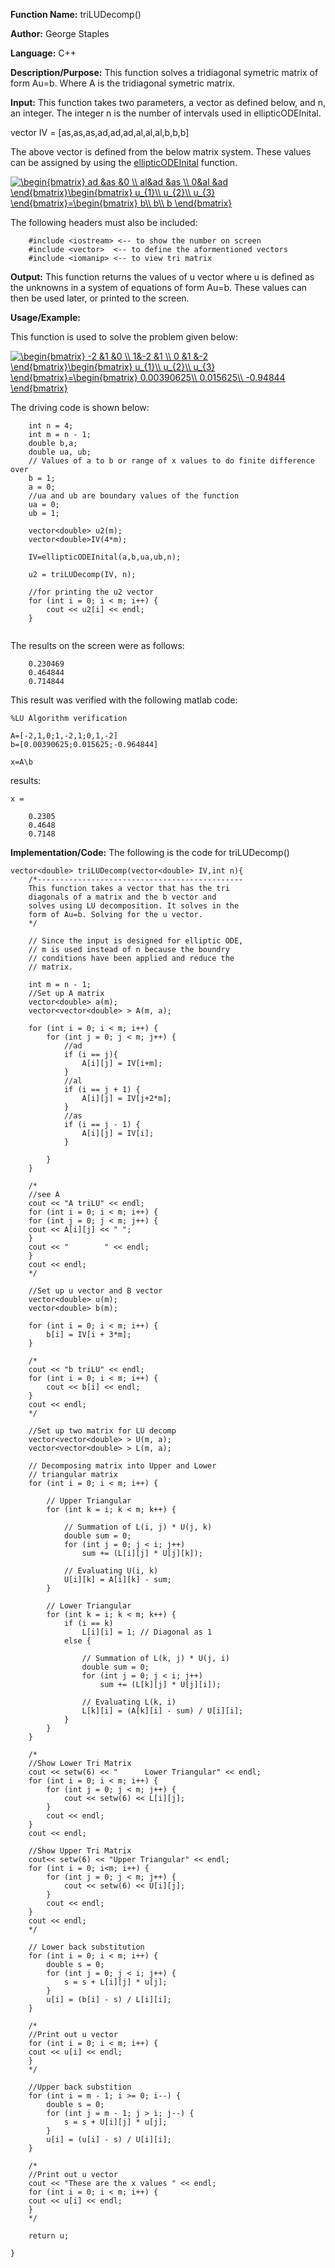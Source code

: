 **Function Name:**          triLUDecomp()

**Author:** George Staples

**Language:** C++

**Description/Purpose:** This function solves a tridiagonal symetric matrix of form Au=b. Where A is the tridiagonal symetric matrix.

**Input:** This function takes two parameters, a vector as defined below, and n, an integer. The integer n is the number of intervals used in ellipticODEInital. 

vector IV = [as,as,as,ad,ad,ad,al,al,al,b,b,b]
	
The above vector is defined from the below matrix system. These values can be assigned by using the [ellipticODEInital](https://georgest347.github.io/MATH-5620/softwareManual/HW2/ellipticODEInital) function.
	
<a href="https://www.codecogs.com/eqnedit.php?latex=\begin{bmatrix}&space;ad&space;&as&space;&0&space;\\&space;al&ad&space;&as&space;\\&space;0&al&space;&ad&space;\end{bmatrix}\begin{bmatrix}&space;u_{1}\\&space;u_{2}\\&space;u_{3}&space;\end{bmatrix}=\begin{bmatrix}&space;b\\&space;b\\&space;b&space;\end{bmatrix}" target="_blank"><img src="https://latex.codecogs.com/gif.latex?\begin{bmatrix}&space;ad&space;&as&space;&0&space;\\&space;al&ad&space;&as&space;\\&space;0&al&space;&ad&space;\end{bmatrix}\begin{bmatrix}&space;u_{1}\\&space;u_{2}\\&space;u_{3}&space;\end{bmatrix}=\begin{bmatrix}&space;b\\&space;b\\&space;b&space;\end{bmatrix}" title="\begin{bmatrix} ad &as &0 \\ al&ad &as \\ 0&al &ad \end{bmatrix}\begin{bmatrix} u_{1}\\ u_{2}\\ u_{3} \end{bmatrix}=\begin{bmatrix} b\\ b\\ b \end{bmatrix}" /></a>
  
The following headers must also be included:
  ```
      #include <iostream> <-- to show the number on screen
      #include <vector>  <-- to define the aformentioned vectors
      #include <iomanip> <-- to view tri matrix
  ```

**Output:** This function returns the values of u vector where u is defined as the unknowns in a system of equations of form Au=b. These values can then be used later, or printed to the screen.

**Usage/Example:**

This function is used to solve the problem given below:

<a href="https://www.codecogs.com/eqnedit.php?latex=\begin{bmatrix}&space;-2&space;&1&space;&0&space;\\&space;1&-2&space;&1&space;\\&space;0&space;&1&space;&-2&space;\end{bmatrix}\begin{bmatrix}&space;u_{1}\\&space;u_{2}\\&space;u_{3}&space;\end{bmatrix}=\begin{bmatrix}&space;0.00390625\\&space;0.015625\\&space;-0.94844&space;\end{bmatrix}" target="_blank"><img src="https://latex.codecogs.com/gif.latex?\begin{bmatrix}&space;-2&space;&1&space;&0&space;\\&space;1&-2&space;&1&space;\\&space;0&space;&1&space;&-2&space;\end{bmatrix}\begin{bmatrix}&space;u_{1}\\&space;u_{2}\\&space;u_{3}&space;\end{bmatrix}=\begin{bmatrix}&space;0.00390625\\&space;0.015625\\&space;-0.94844&space;\end{bmatrix}" title="\begin{bmatrix} -2 &1 &0 \\ 1&-2 &1 \\ 0 &1 &-2 \end{bmatrix}\begin{bmatrix} u_{1}\\ u_{2}\\ u_{3} \end{bmatrix}=\begin{bmatrix} 0.00390625\\ 0.015625\\ -0.94844 \end{bmatrix}" /></a>

The driving code is shown below:
```
	int n = 4;	
	int m = n - 1;
	double b,a;
	double ua, ub;
	// Values of a to b or range of x values to do finite difference over
	b = 1;
	a = 0;
	//ua and ub are boundary values of the function
	ua = 0;
	ub = 1;
		
	vector<double> u2(m);
	vector<double>IV(4*m);
		
	IV=ellipticODEInital(a,b,ua,ub,n);

	u2 = triLUDecomp(IV, n);
	
	//for printing the u2 vector
	for (int i = 0; i < m; i++) {
		cout << u2[i] << endl;
	}
	
```

The results on the screen were as follows:

```
	0.230469
	0.464844
	0.714844

```
This result was verified with the following matlab code:
```
%LU Algorithm verification

A=[-2,1,0;1,-2,1;0,1,-2]
b=[0.00390625;0.015625;-0.964844]

x=A\b
```
results:
```
x =

    0.2305
    0.4648
    0.7148
```

**Implementation/Code:** The following is the code for triLUDecomp()
```
vector<double> triLUDecomp(vector<double> IV,int n){
	/*----------------------------------------------
	This function takes a vector that has the tri
	diagonals of a matrix and the b vector and 
	solves using LU decomposition. It solves in the
	form of Au=b. Solving for the u vector.
	*/
	
	// Since the input is designed for elliptic ODE, 
	// m is used instead of n because the boundry
	// conditions have been applied and reduce the 
	// matrix.

	int m = n - 1;
	//Set up A matrix
	vector<double> a(m);
	vector<vector<double> > A(m, a);

	for (int i = 0; i < m; i++) {
		for (int j = 0; j < m; j++) {
			//ad
			if (i == j){
				A[i][j] = IV[i+m];
			}
			//al
			if (i == j + 1) {
				A[i][j] = IV[j+2*m];
			}
			//as
			if (i == j - 1) {
				A[i][j] = IV[i];
			}
			
		}
	}

	/*
	//see A
	cout << "A triLU" << endl;
	for (int i = 0; i < m; i++) {
	for (int j = 0; j < m; j++) {
	cout << A[i][j] << " ";
	}
	cout << "        " << endl;
	}
	cout << endl;
	*/

	//Set up u vector and B vector
	vector<double> u(m);
	vector<double> b(m);

	for (int i = 0; i < m; i++) {
		b[i] = IV[i + 3*m];
	}

	/*
	cout << "b triLU" << endl;
	for (int i = 0; i < m; i++) {
		cout << b[i] << endl;
	}
	cout << endl;
	*/

	//Set up two matrix for LU decomp
	vector<vector<double> > U(m, a);
	vector<vector<double> > L(m, a);
	
	// Decomposing matrix into Upper and Lower
	// triangular matrix
	for (int i = 0; i < m; i++) {

		// Upper Triangular
		for (int k = i; k < m; k++) {

			// Summation of L(i, j) * U(j, k)
			double sum = 0;
			for (int j = 0; j < i; j++)
				sum += (L[i][j] * U[j][k]);

			// Evaluating U(i, k)
			U[i][k] = A[i][k] - sum;
		}

		// Lower Triangular
		for (int k = i; k < m; k++) {
			if (i == k)
				L[i][i] = 1; // Diagonal as 1
			else {

				// Summation of L(k, j) * U(j, i)
				double sum = 0;
				for (int j = 0; j < i; j++)
					sum += (L[k][j] * U[j][i]);

				// Evaluating L(k, i)
				L[k][i] = (A[k][i] - sum) / U[i][i];
			}
		}
	}

	/*
	//Show Lower Tri Matrix
	cout << setw(6) << "      Lower Triangular" << endl;
	for (int i = 0; i < m; i++) {
		for (int j = 0; j < m; j++) {
			cout << setw(6) << L[i][j];
		}
		cout << endl;
	}
	cout << endl;

	//Show Upper Tri Matrix
	cout<< setw(6) << "Upper Triangular" << endl;
	for (int i = 0; i<m; i++) {
		for (int j = 0; j < m; j++) {
			cout << setw(6) << U[i][j];
		}
		cout << endl;
	}
	cout << endl;
	*/

	// Lower back substitution
	for (int i = 0; i < m; i++) {
		double s = 0;
		for (int j = 0; j < i; j++) {
			s = s + L[i][j] * u[j];
		}
		u[i] = (b[i] - s) / L[i][i];
	}

	/*
	//Print out u vector
	for (int i = 0; i < m; i++) {
	cout << u[i] << endl;
	}
	*/

	//Upper back substition
	for (int i = m - 1; i >= 0; i--) {
		double s = 0;
		for (int j = m - 1; j > i; j--) {
			s = s + U[i][j] * u[j];
		}
		u[i] = (u[i] - s) / U[i][i];
	}

	/*
	//Print out u vector
	cout << "These are the x values " << endl;
	for (int i = 0; i < m; i++) {
	cout << u[i] << endl;
	}
	*/

	return u;

}
```
